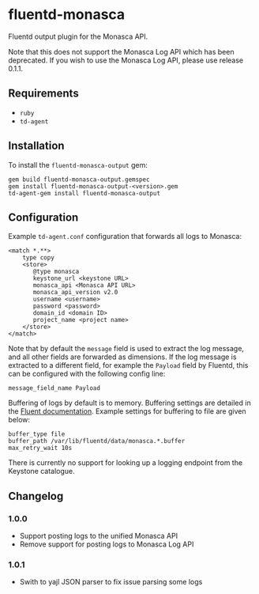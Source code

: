 # fluentd-monasca
Fluentd output plugin for the Monasca API.

Note that this does not support the Monasca Log API which has been
deprecated. If you wish to use the Monasca Log API, please use release
0.1.1.

## Requirements
* `ruby`
* `td-agent`

## Installation
To install the `fluentd-monasca-output` gem:

    gem build fluentd-monasca-output.gemspec
    gem install fluentd-monasca-output-<version>.gem
    td-agent-gem install fluentd-monasca-output

## Configuration
Example `td-agent.conf` configuration that forwards all logs to Monasca:

    <match *.**>
        type copy
        <store>
           @type monasca
           keystone_url <keystone URL>
           monasca_api <Monasca API URL>
           monasca_api_version v2.0
           username <username>
           password <password>
           domain_id <domain ID>
           project_name <project name>
        </store>
    </match>

Note that by default the `message` field is used to extract the log message, and all other fields are forwarded as dimensions. If the log message is extracted to a different field, for example the `Payload` field by Fluentd, this can be configured with the following config line:

    message_field_name Payload

Buffering of logs by default is to memory. Buffering settings are detailed in the [Fluent documentation](https://docs.fluentd.org/v/0.12/buffer/file). Example settings for buffering to file are given below:

    buffer_type file
    buffer_path /var/lib/fluentd/data/monasca.*.buffer
    max_retry_wait 10s

There is currently no support for looking up a logging endpoint from the Keystone catalogue.

## Changelog

### 1.0.0
 - Support posting logs to the unified Monasca API
 - Remove support for posting logs to Monasca Log API
### 1.0.1
 - Swith to yajl JSON parser to fix issue parsing some logs
